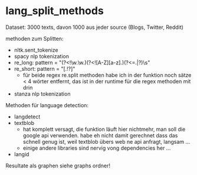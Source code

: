 # lang_split_methods

Dataset: 3000 texts, davon 1000 aus jeder source (Blogs, Twitter, Reddit)

methoden zum Splitten:

- nltk.sent_tokenize
- spacy nlp tokenization
- re_long: pattern = "(?<!\w\.\w.)(?<![A-Z][a-z]\.)(?<=\.|\?)\s"
- re_short: pattern = "[.!?]"
    - für beide regex re.split methoden habe ich in der funktion noch sätze < 4 wörter entfernt, das ist in der runtime für die regex methoden mit drin
- stanza nlp tokenization

Methoden für language detection:

- langdetect
- textblob
    - hat komplett versagt, die funktion läuft hier nichtmehr, man soll die google api verwenden. habe eh nicht damit gerechnet dass das schnell genug ist,
    weil textblob übers web ne api anfragt, langsam ...
    - einige andere libraries sind nervig vong dependencies her ...
- langid


Resultate als graphen siehe graphs ordner!
